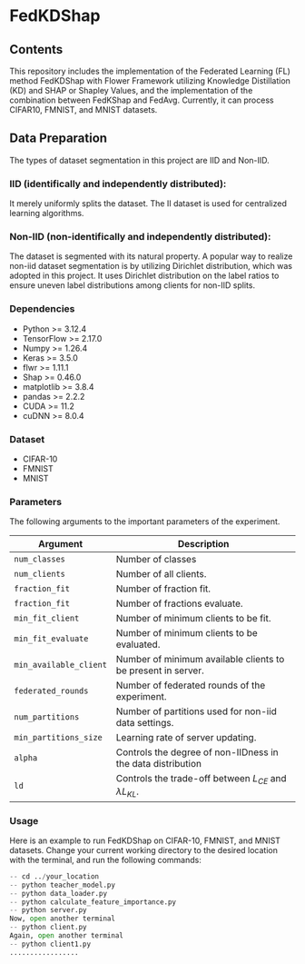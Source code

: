 # FedKDShap

## Contents

This repository includes the implementation of the Federated Learning (FL) method FedKDShap with Flower Framework utilizing Knowledge Distillation (KD) and SHAP or Shapley Values, and the implementation of the combination between FedKShap and FedAvg. Currently, it can process CIFAR10, FMNIST, and MNIST datasets.

## Data Preparation

The types of dataset segmentation in this project are IID and Non-IID.
### IID (identifically and independently distributed):
It merely uniformly splits the dataset. The II dataset is used for centralized learning algorithms.
### Non-IID (non-identifically and independently distributed):
The dataset is segmented with its natural property. A popular way to realize non-iid dataset segmentation is by utilizing Dirichlet distribution, which was adopted in this project. It uses Dirichlet distribution on the label ratios to ensure uneven label distributions among clients for non-IID splits.



### Dependencies

- Python >= 3.12.4 
- TensorFlow >= 2.17.0
- Numpy >= 1.26.4
- Keras >= 3.5.0
- flwr >= 1.11.1
- Shap >= 0.46.0
- matplotlib >= 3.8.4
- pandas >= 2.2.2
- CUDA >= 11.2
- cuDNN >= 8.0.4



### Dataset

- CIFAR-10
- FMNIST
- MNIST


### Parameters

The following arguments to the important parameters of the experiment.

| Argument                    | Description                                                  |
| --------------------------- | ------------------------------------------------------------ |
| `num_classes`               | Number of classes                                            |
| `num_clients`               | Number of all clients.                                       |
| `fraction_fit`	            | Number of fraction fit.                                      |
| `fraction_fit`	            | Number of fractions evaluate.                            		 |
| `min_fit_client`            | Number of minimum clients to be fit.                         |
| `min_fit_evaluate`          | Number of minimum clients to be evaluated.                   |
| `min_available_client`      | Number of minimum available clients to be present in server. |
| `federated_rounds`          | Number of federated rounds of the experiment.                |
| `num_partitions`            | Number of partitions used for non-iid data settings.         |
| `min_partitions_size`       | Learning rate of server updating.                            |
| `alpha`                     | Controls the degree of non-IIDness in the data distribution  |
| `ld`                        | Controls the trade-off between $L_{CE}$ and $\lambda L_{KL}.$|



### Usage

Here is an example to run FedKDShap on CIFAR-10, FMNIST, and MNIST datasets.
Change your current working directory to the desired location with the terminal, and run the following commands:
```python
-- cd ../your_location
-- python teacher_model.py
-- python data_loader.py
-- python calculate_feature_importance.py
-- python server.py
Now, open another terminal
-- python client.py
Again, open another terminal
-- python client1.py
.................
```



